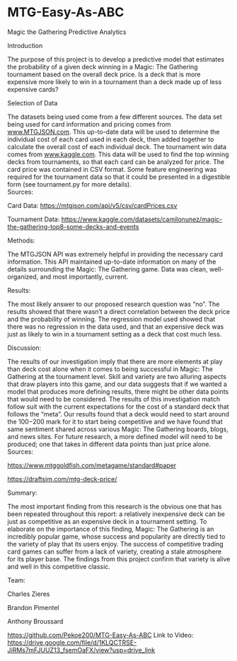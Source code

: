 # MTG-Easy-As-ABC
Magic the Gathering Predictive Analytics

Introduction

The purpose of this project is to develop a predictive model that estimates the probability of a given deck winning in a Magic: The Gathering tournament based on the overall deck price. Is a deck that is more expensive more likely to win in a tournament than a deck made up of less expensive cards? 

Selection of Data

The datasets being used come from a few different sources. The data set being used for card information and pricing comes from www.MTGJSON.com. This up-to-date data will be used to determine the individual cost of each card used in each deck, then added together to calculate the overall cost of each individual deck. The tournament win data comes from www.kaggle.com. This data will be used to find the top winning decks from tournaments, so that each card can be analyzed for price. The card price was contained in CSV format. Some feature engineering was required for the tournament data so that it could be presented in a digestible form (see tournament.py for more details).  
Sources:

Card Data: https://mtgjson.com/api/v5/csv/cardPrices.csv

Tournament Data: https://www.kaggle.com/datasets/camilonunez/magic-the-gathering-top8-some-decks-and-events

Methods: 

The MTGJSON API was extremely helpful in providing the necessary card information. This API maintained up-to-date information on many of the details surrounding the Magic: The Gathering game. Data was clean, well-organized, and most importantly, current. 

Results: 

The most likely answer to our proposed research question was “no”. The results showed that there wasn’t a direct correlation between the deck price and the probability of winning. The regression model used showed that there was no regression in the data used, and that an expensive deck was just as likely to win in a tournament setting as a deck that cost much less. 

Discussion: 

The results of our investigation imply that there are more elements at play than deck cost alone when it comes to being successful in Magic: The Gathering at the tournament level. Skill and variety are two alluring aspects that draw players into this game, and our data suggests that if we wanted a model that produces more defining results, there might be other data points that would need to be considered. The results of this investigation match follow suit with the current expectations for the cost of a standard deck that follows the “meta”. Our results found that a deck would need to start around the $100-$200 mark for it to start being competitive and we have found that same sentiment shared across various Magic: The Gathering boards, blogs, and news sites. For future research, a more defined model will need to be produced; one that takes in different data points than just price alone. 
Sources:

https://www.mtggoldfish.com/metagame/standard#paper

https://draftsim.com/mtg-deck-price/ 

Summary: 

The most important finding from this research is the obvious one that has been repeated throughout this report: a relatively inexpensive deck can be just as competitive as an expensive deck in a tournament setting. To elaborate on the importance of this finding, Magic: The Gathering is an incredibly popular game, whose success and popularity are directly tied to the variety of play that its users enjoy. The success of competitive trading card games can suffer from a lack of variety, creating a stale atmosphere for its player base. The findings from this project confirm that variety is alive and well in this competitive classic. 

Team:

Charles Zieres

Brandon Pimentel

Anthony Broussard

https://github.com/Pekoe200/MTG-Easy-As-ABC
Link to Video: https://drive.google.com/file/d/1KLQCTRSE-JiRMs7mFJUUZ13_fsemOaFX/view?usp=drive_link
